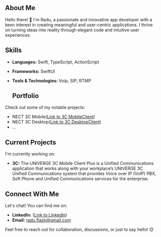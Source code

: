<!--
**radubirsan/radubirsan** is a ✨ _special_ ✨ repository because its `README.md` (this file) appears on your GitHub profile.

Here are some ideas to get you started:

- 🔭 I’m currently working on ...
- 🌱 I’m currently learning ...
- 👯 I’m looking to collaborate on ...
- 🤔 I’m looking for help with ...
- 💬 Ask me about ...
- 📫 How to reach me: ...
- 😄 Pronouns: ...
- ⚡ Fun fact: ...
-->


## About Me

Hello there! 👋 I'm Radu, a passionate and innovative app developer with a keen interest in creating meaningful and user-centric applications. I thrive on turning ideas into reality through elegant code and intuitive user experiences.

## Skills

- **Languages:** Swift, TypeScript, ActionScript
- **Frameworks:** SwiftUI
- **Tools & Technologies:** Voip, SIP, RTMP

  ## Portfolio

Check out some of my notable projects:

- NECT 3C Mobile([Link to 3C MobileClient](https://apps.apple.com/ec/app/univerge-3c-mobile-client-plus/id1552123885?l=en))
- NECT 3C Desktop([Link to 3C DesktopClient](https://th.nec.com/en_TH/product/telephony/u3c/ucclient.html))
- ...

## Current Projects

I'm currently working on:

- **3C:** The UNIVERGE 3C Mobile Client Plus is a Unified Communications application that works along with your workplace’s UNIVERGE 3C Unified Communications system that provides Voice over IP (VoIP) PBX, Soft Phone and Unified Communications services for the enterprise.


## Connect With Me

Let's chat! You can find me on:

- **LinkedIn:** ([Link to LinkedIn](https://www.linkedin.com/in/birsan-radu/))
- **Email:** radu.flash@gmail.com

Feel free to reach out for collaboration, discussions, or just to say hello! 😊



